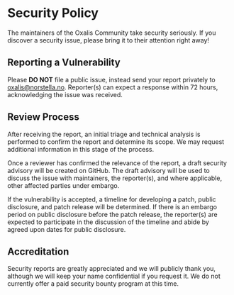 # Security Policy

The maintainers of the Oxalis Community take security seriously. If you discover a security issue, please bring it to their attention right away!

## Reporting a Vulnerability

Please **DO NOT** file a public issue, instead send your report privately to [oxalis@norstella.no](mailto:oxalis@norstella.no).
Reporter(s) can expect a response within 72 hours, acknowledging the issue was received.

## Review Process

After receiving the report, an initial triage and technical analysis is performed to confirm the report and determine its scope. We may request additional information in this stage of the process.

Once a reviewer has confirmed the relevance of the report, a draft security advisory will be created on GitHub. The draft advisory will be used to discuss the issue with maintainers, the reporter(s), and where applicable, other affected parties under embargo.

If the vulnerability is accepted, a timeline for developing a patch, public disclosure, and patch release will be determined. If there is an embargo period on public disclosure before the patch release, the reporter(s) are expected to participate in the discussion of the timeline and abide by agreed upon dates
for public disclosure.

## Accreditation

Security reports are greatly appreciated and we will publicly thank you, although we will keep your name confidential if you request it. We do not currently offer a paid security bounty program at this time.
